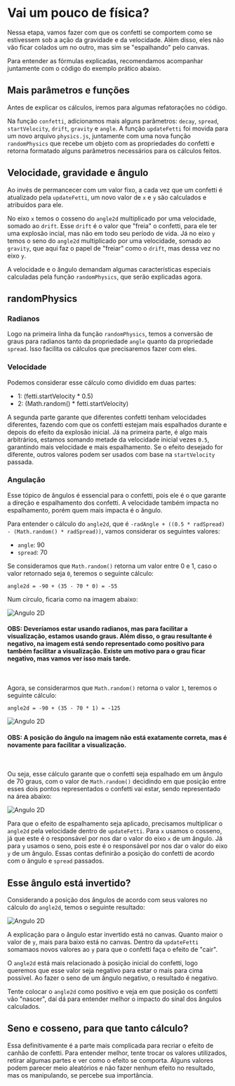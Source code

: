 # Vai um pouco de física?

Nessa etapa, vamos fazer com que os confetti se comportem como se estivessem sob a ação da gravidade e da velocidade. Além disso, eles não vão ficar colados um no outro, mas sim se "espalhando" pelo canvas.

Para entender as fórmulas explicadas, recomendamos acompanhar juntamente com o código do exemplo prático abaixo.

## Mais parâmetros e funções

Antes de explicar os cálculos, iremos para algumas refatorações no código.

Na função `confetti`, adicionamos mais alguns parâmetros:  `decay`, `spread`, `startVelocity`, `drift`, `gravity` e `angle`. A função `updateFetti` foi movida para um novo arquivo `physics.js`, juntamente com uma nova função `randomPhysics` que recebe um objeto com as propriedades do confetti e retorna formatado alguns parâmetros necessários para os cálculos feitos.

## Velocidade, gravidade e ângulo

Ao invés de permancecer com um valor fixo, a cada vez que um confetti é atualizado pela `updateFetti`, um novo valor de `x` e `y` são calculados e atribuídos para ele. 

No eixo `x` temos o cosseno do `angle2d` multiplicado por uma velocidade, somado ao `drift`. Esse `drift` é o valor que "freia" o confetti, para ele ter uma explosão incial, mas não em todo seu período de vida. Já no eixo `y` temos o seno do `angle2d` multiplicado por uma velocidade, somado ao `gravity`, que aqui faz o papel de "freiar" como o `drift`, mas dessa vez no eixo `y`.

A velocidade e o ângulo demandam algumas características especiais calculadas pela função `randomPhysics`, que serão explicadas agora.

## randomPhysics

### Radianos

Logo na primeira linha da função `randomPhysics`, temos a conversão de graus para radianos tanto da propriedade `angle` quanto da propriedade `spread`. Isso facilita os cálculos que precisaremos fazer com eles.	

### Velocidade

Podemos considerar esse cálculo como dividido em duas partes: 

- 1: (fetti.startVelocity * 0.5)
- 2: (Math.random() * fetti.startVelocity)

A segunda parte garante que diferentes confetti tenham velocidades diferentes, fazendo com que os confetti estejam mais espalhados durante e depois do efeito da explosão inicial.
Já na primeira parte, é algo mais arbitrários, estamos somando metade da velocidade inicial vezes `0.5`, garantindo mais velocidade e mais espalhamento. Se o efeito desejado for diferente, outros valores podem ser usados com base na `startVelocity` passada.

### Angulação

Esse tópico de ângulos é essencial para o confetti, pois ele é o que garante a direção e espalhamento dos confetti. A velocidade também impacta no espalhamento, porém quem mais impacta é o ângulo.

Para entender o cálculo do `angle2d`, que é `-radAngle + ((0.5 * radSpread) - (Math.random() * radSpread))`, vamos considerar os seguintes valores:

- `angle`: 90
- `spread`: 70

Se consideramos que `Math.random()` retorna um valor entre 0 e 1, caso o valor retornado seja `0`, teremos o seguinte cálculo:

`angle2d = -90 + (35 - 70 * 0) = -55`

Num círculo, ficaria como na imagem abaixo:

![Angulo 2D](/physics-1.jpeg)

#### OBS: Deveríamos estar usando radianos, mas para facilitar a visualização, estamos usando graus. Além disso, o grau resultante é negativo, na imagem está sendo representado como positivo para também facilitar a visualização. Existe um motivo para o grau ficar negativo, mas vamos ver isso mais tarde.
<br />


Agora, se considerarmos que `Math.random()` retorna o valor `1`, teremos o seguinte cálculo:

`angle2d = -90 + (35 - 70 * 1) = -125`

![Angulo 2D](/physics-2.jpeg)

#### OBS: A posição do ângulo na imagem não está exatamente correta, mas é novamente para facilitar a visualização.
<br />


Ou seja, esse cálculo garante que o confetti seja espalhado em um ângulo de 70 graus, com o valor de `Math.random()` decidindo em que posição entre esses dois pontos representados o confetti vai estar, sendo representado na área abaixo:

![Angulo 2D](/physics-3.jpeg)

Para que o efeito de espalhamento seja aplicado, precisamos multiplicar o `angle2d` pela velocidade dentro de `updateFetti`. Para `x` usamos o cosseno, já que este é o responsável por nos dar o valor do eixo `x` de um ângulo. Já para `y` usamos o seno, pois este é o responsável por nos dar o valor do eixo `y` de um ângulo. Essas contas definirão a posição do confetti de acordo com o ângulo e `spread` passados.

## Esse ângulo está invertido?

Considerando a posição dos ângulos de acordo com seus valores no cálculo do `angle2d`, temos o seguinte resultado:

![Angulo 2D](/physics-4.jpeg)

A explicação para o ângulo estar invertido está no canvas. Quanto maior o valor de `y`, mais para baixo está no canvas. Dentro da `updateFetti` somamaos novos valores ao `y` para que o confetti faça o efeito de "cair".

O `angle2d` está mais relacionado à posição inicial do confetti, logo queremos que esse valor seja negativo para estar o mais para cima possível. Ao fazer o seno de um ângulo negativo, o resultado é negativo.

Tente colocar o `angle2d` como positivo e veja em que posição os confetti vão "nascer", daí dá para entender melhor o impacto do sinal dos ângulos calculados.

## Seno e cosseno, para que tanto cálculo?

Essa definitivamente é a parte mais complicada para recriar o efeito de canhão de confetti. Para entender melhor, tente trocar os valores utilizados, retirar algumas partes e ver como o efeito se comporta. Alguns valores podem parecer meio aleatórios e não fazer nenhum efeito no resultado, mas os manipulando, se percebe sua importância.

